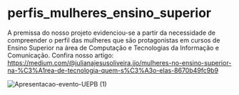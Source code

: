 # perfis_mulheres_ensino_superior

A premissa do nosso projeto evidenciou-se a partir da necessidade de compreender o perfil das mulheres que são protagonistas em cursos de Ensino Superior na área de Computação e Tecnologias da Informação e Comunicação.
Confira nosso artigo:
https://medium.com/@julianajesusoliveira.jjo/mulheres-no-ensino-superior-na-%C3%A1rea-de-tecnologia-quem-s%C3%A3o-elas-8670b49fc9b9


![Apresentacao-evento-UEPB (1)](https://user-images.githubusercontent.com/62727312/126039146-c34421ab-d9f3-4b43-bfa5-3b6dc26af5c7.png)







